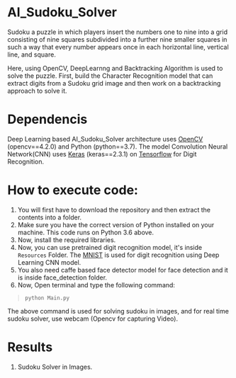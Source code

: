 # AI_Sudoku_Solver

Sudoku a puzzle in which players insert the numbers one to nine into a grid consisting of nine squares subdivided into a further nine smaller squares in such a way that every number appears once in each horizontal line, vertical line, and square.

Here, using OpenCV, DeepLearnng and Backtracking Algorithm is used to solve the puzzle. First, build the Character Recognition model that can extract digits from a Sudoku grid image and then work on a backtracking approach to solve it.

# Dependencis

Deep Learning based AI_Sudoku_Solver architecture uses [OpenCV](https://opencv.org/) (opencv==4.2.0) and Python (python==3.7). The model Convolution Neural Network(CNN) uses [Keras](https://keras.io/) (keras==2.3.1) on [Tensorflow](https://www.tensorflow.org/) for Digit Recognition.

# How to execute code:

1. You will first have to download the repository and then extract the contents into a folder.
2. Make sure you have the correct version of Python installed on your machine. This code runs on Python 3.6 above.
3. Now, install the required libraries.
4. Now, you can use pretrained digit recognition model, it's inside `Resources` Folder. The [MNIST](https://en.wikipedia.org/wiki/MNIST_database) is used for digit recognition using Deep Learning CNN model. 
5. You also need caffe based face detector model for face detection and it is inside face_detection folder.
6. Now, Open terminal and type the following command:
> `python Main.py`

The above command is used for solving sudoku in images, and for real time sudoku solver, use webcam (Opencv for capturing Video).

# Results

1. Sudoku Solver in Images.
